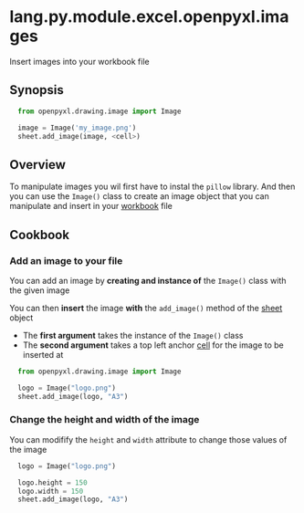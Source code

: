 # lang.py.module.excel.openpyxl.images

Insert images into your workbook file

## Synopsis

```py
  from openpyxl.drawing.image import Image

  image = Image('my_image.png')
  sheet.add_image(image, <cell>)
```

## Overview

To manipulate images you wil first have to instal the `pillow` library. And
then you can use the `Image()` class to create an image object that you can
manipulate and insert in your [workbook](./kz9z.md) file

## Cookbook

### Add an image to your file

You can add an image by **creating and instance of** the `Image()` class with
the given image

You can then **insert** the image **with** the `add_image()` method of the
[sheet](./tmox.md) object

- The **first argument** takes the instance of the `Image()` class
- The **second argument** takes a top left anchor [cell](./n3z1.md) for the image
  to be inserted at

```py
  from openpyxl.drawing.image import Image

  logo = Image("logo.png")
  sheet.add_image(logo, "A3")
```

### Change the height and width of the image

You can modifify the `height` and `width` attribute to change those values of
the image

```py
  logo = Image("logo.png")

  logo.height = 150
  logo.width = 150
  sheet.add_image(logo, "A3")
```
